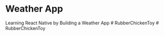 # Weather App
Learning React Native by Building a Weather App
#   R u b b e r C h i c k e n T o y  
 #   R u b b e r C h i c k e n T o y  
 